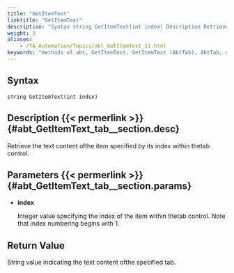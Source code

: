 ```yaml
--- 
title: "GetItemText"
linktitle: "GetItemText"
description: "Syntax string GetItemText(int index) Description Retrieve the text content of the item specified by its index within the tab control. Parameters index Integer value specifying the index of the item ..."
weight: 3
aliases: 
    - /TA_Automation/Topics/abt_GetItemText_11.html
keywords: "methods of abt, GetItemText, GetItemText (AbtTab), AbtTab, getitemtext, abttab getitemtext, get content of tab item, retrieve content of tab item at specified index, content of tab item"
---
```


## Syntax

`string GetItemText(int index)`

## Description {{< permerlink >}} {#abt_GetItemText_tab__section.desc} 

Retrieve the text content ofthe item specified by its index within thetab control.

## Parameters {{< permerlink >}} {#abt_GetItemText_tab__section.params} 

-   **index**

    Integer value specifying the index of the item within thetab control. Note that index numbering begins with 1.


## Return Value

String value indicating the text content ofthe specified tab.




